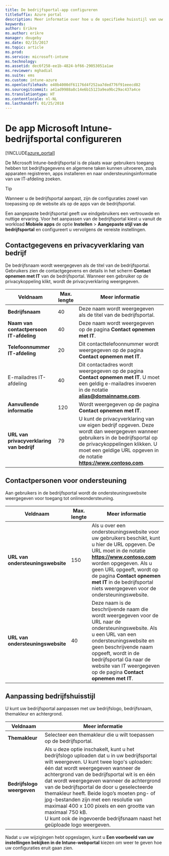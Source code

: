 ```yaml
---
title: De bedrijfsportal-app configureren
titleSuffix: Azure portal
description: Meer informatie over hoe u de specifieke huisstijl van uw bedrijf kunt toepassen op de Intune-bedrijfsportal-app. "
keywords: 
author: Erikre
ms.author: erikre
manager: dougeby
ms.date: 02/15/2017
ms.topic: article
ms.prod: 
ms.service: microsoft-intune
ms.technology: 
ms.assetid: dec6f258-ee1b-4824-bf66-29053051a1ae
ms.reviewer: mghadial
ms.suite: ems
ms.custom: intune-azure
ms.openlocfilehash: e40b4000df61176d4f252aa7ded776f91eeecd82
ms.sourcegitcommit: a41ad9988a8c14e6b15123a9ea9bc29ac437a4ce
ms.translationtype: HT
ms.contentlocale: nl-NL
ms.lasthandoff: 01/25/2018
---
```

# <a name="how-to-configure-the-microsoft-intune-company-portal-app"></a>De app Microsoft Intune-bedrijfsportal configureren

[!INCLUDE[azure_portal](./includes/azure_portal.md)]

De Microsoft Intune-bedrijfsportal is de plaats waar gebruikers toegang hebben tot bedrijfsgegevens en algemene taken kunnen uitvoeren, zoals apparaten registreren, apps installeren en naar ondersteuningsinformatie van uw IT-afdeling zoeken.        

> [!Tip]        
> Wanneer u de bedrijfsportal aanpast, zijn de configuraties zowel van toepassing op de website als op de apps van de bedrijfsportal.       

Een aangepaste bedrijfsportal geeft uw eindgebruikers een vertrouwde en nuttige ervaring. Voor het aanpassen van de bedrijfsportal kiest u vanuit de workload **Mobiele apps** de optie **Instellen** > **Aangepaste stijl van de bedrijfsportal** en configureert u vervolgens de vereiste instellingen.      

## <a name="company-contact-information-and-privacy-statement"></a>Contactgegevens en privacyverklaring van bedrijf        
De bedrijfsnaam wordt weergegeven als de titel van de bedrijfsportal. Gebruikers zien de contactgegevens en details in het scherm **Contact opnemen met IT** van de bedrijfsportal. Wanneer een gebruiker op de privacykoppeling klikt, wordt de privacyverklaring weergegeven.        


|Veldnaam|Max. lengte|Meer informatie|        
|-|-|-|     
|**Bedrijfsnaam**|40|Deze naam wordt weergegeven als de titel van de bedrijfsportal.|        
|**Naam van contactpersoon IT-afdeling**|40|Deze naam wordt weergegeven op de pagina **Contact opnemen met IT**.|      
|**Telefoonnummer IT-afdeling**|20|Dit contacttelefoonnummer wordt weergegeven op de pagina **Contact opnemen met IT**.|        
|E-mailadres IT-afdeling|40|Dit contactadres wordt weergegeven op de pagina **Contact opnemen met IT**. U moet een geldig e-mailadres invoeren in de notatie **alias@domainname.com**.|     
|**Aanvullende informatie**|120|Wordt weergegeven op de pagina **Contact opnemen met IT**.|      
|**URL van privacyverklaring van bedrijf**|79|U kunt de privacyverklaring van uw eigen bedrijf opgeven. Deze wordt dan weergegeven wanneer gebruikers in de bedrijfsportal op de privacykoppelingen klikken. U moet een geldige URL opgeven in de notatie **https://www.contoso.com**.|        

## <a name="support-contacts"></a>Contactpersonen voor ondersteuning     
Aan gebruikers in de bedrijfsportal wordt de ondersteuningswebsite weergegeven voor toegang tot onlineondersteuning.        



|Veldnaam|Max. lengte|Meer informatie|        
|-|-|-|     
|**URL van ondersteuningswebsite**|150|Als u over een ondersteuningswebsite voor uw gebruikers beschikt, kunt u hier de URL opgeven. De URL moet in de notatie **https://www.contoso.com** worden opgegeven. Als u geen URL opgeeft, wordt op de pagina **Contact opnemen met IT** in de bedrijfsportal niets weergegeven voor de ondersteuningswebsite.|        
|**URL van ondersteuningswebsite**|40|Deze naam is de beschrijvende naam die wordt weergegeven voor de URL naar de ondersteuningswebsite. Als u een URL van een ondersteuningswebsite en geen beschrijvende naam opgeeft, wordt in de bedrijfsportal Ga naar de website van IT weergegeven op de pagina **Contact opnemen met IT**.       

## <a name="company-branding-customization"></a>Aanpassing bedrijfshuisstijl       
U kunt uw bedrijfsportal aanpassen met uw bedrijfslogo, bedrijfsnaam, themakleur en achtergrond.     



|Veldnaam|Meer informatie|       
|-|-|       
|**Themakleur**|Selecteer een themakleur die u wilt toepassen op de bedrijfsportal.|      
|**Bedrijfslogo weergeven**|Als u deze optie inschakelt, kunt u het bedrijfslogo uploaden dat u in uw bedrijfsportal wilt weergeven. U kunt twee logo's uploaden: één dat wordt weergegeven wanneer de achtergrond van de bedrijfsportal wit is en één dat wordt weergegeven wanneer de achtergrond van de bedrijfsportal de door u geselecteerde themakleur heeft. Beide logo’s moeten png- of jpg-bestanden zijn met een resolutie van maximaal 400 x 100 pixels en een grootte van maximaal 750 kB.<br>U kunt ook de ingevoerde bedrijfsnaam naast het geüploade logo weergeven.|      

Nadat u uw wijzigingen hebt opgeslagen, kunt u **Een voorbeeld van uw instellingen bekijken in de Intune-webportal** kiezen om weer te geven hoe uw configuraties eruit gaan zien.

